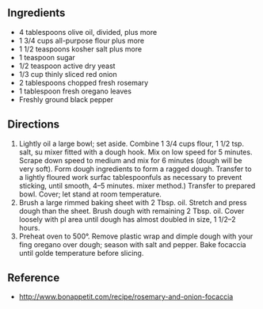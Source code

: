 ## Ingredients
* 4 tablespoons olive oil, divided, plus more
* 1 3/4 cups all-purpose flour plus more
* 1 1/2 teaspoons kosher salt plus more
* 1 teaspoon sugar
* 1/2 teaspoon active dry yeast
* 1/3 cup thinly sliced red onion
* 2 tablespoons chopped fresh rosemary
* 1 tablespoon fresh oregano leaves
* Freshly ground black pepper

## Directions
1. Lightly oil a large bowl; set aside. Combine 1 3/4 cups flour, 1 1/2 tsp. salt, su mixer fitted with a dough hook. Mix on low speed for 5 minutes. Scrape down speed to medium and mix for 6 minutes (dough will be very soft). Form dough ingredients to form a ragged dough. Transfer to a lightly floured work surfac tablespoonfuls as necessary to prevent sticking, until smooth, 4–5 minutes. mixer method.) Transfer to prepared bowl. Cover; let stand at room temperature.
2. Brush a large rimmed baking sheet with 2 Tbsp. oil. Stretch and press dough than the sheet. Brush dough with remaining 2 Tbsp. oil. Cover loosely with pl area until dough has almost doubled in size, 1 1/2–2 hours.
3. Preheat oven to 500°. Remove plastic wrap and dimple dough with your fing oregano over dough; season with salt and pepper. Bake focaccia until golde temperature before slicing.

## Reference
* http://www.bonappetit.com/recipe/rosemary-and-onion-focaccia
